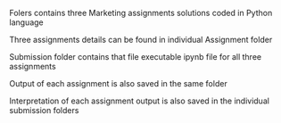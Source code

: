 Folers contains three Marketing assignments solutions coded in Python language

Three assignments details can be found in individual Assignment folder

Submission folder contains that file executable ipynb file for all three assignments

Output of each assignment is also saved in the same folder

Interpretation of each assignment output is also saved in the individual submission folders
